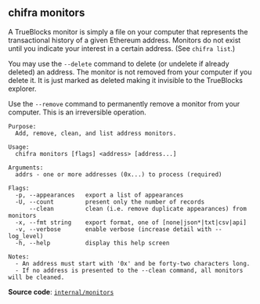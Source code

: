 ## chifra monitors

A TrueBlocks monitor is simply a file on your computer that represents the transactional history of a given Ethereum address. Monitors do not exist until you indicate your interest in a certain address. (See `chifra list`.)

You may use the `--delete` command to delete (or undelete if already deleted) an address. The monitor is not removed from your computer if you delete it. It is just marked as deleted making it invisible to the TrueBlocks explorer.

Use the `--remove` command to permanently remove a monitor from your computer. This is an irreversible operation.

```[plaintext]
Purpose:
  Add, remove, clean, and list address monitors.

Usage:
  chifra monitors [flags] <address> [address...]

Arguments:
  addrs - one or more addresses (0x...) to process (required)

Flags:
  -p, --appearances   export a list of appearances
  -U, --count         present only the number of records
      --clean         clean (i.e. remove duplicate appearances) from monitors
  -x, --fmt string    export format, one of [none|json*|txt|csv|api]
  -v, --verbose       enable verbose (increase detail with --log_level)
  -h, --help          display this help screen

Notes:
  - An address must start with '0x' and be forty-two characters long.
  - If no address is presented to the --clean command, all monitors will be cleaned.
```

**Source code**: [`internal/monitors`](https://github.com/TrueBlocks/trueblocks-core/tree/master/src/apps/chifra/internal/monitors)


